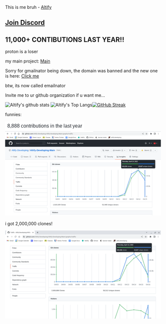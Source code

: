 This is me bruh - 
[Altify](https://github.com/Altify-Development)

## [Join Discord](https://joindiscord.netlify.app/)

## 11,000+ CONTIBUTIONS LAST YEAR!!

proton is a loser

my main project: [Main](https://github.com/Altify-Developing/Altify-Developing-Main)

Sorry for gmailnator being down, the domain was banned and the new one is here: [Click me](https://www.emailnator.com/)

btw, its now called emailnator

Invite me to ur github organization if u want me...

![Altify's github stats](https://github-readme-stats.vercel.app/api?username=altify-development&count_private=true&show_icons=true&include_all_commits&custom_title=Altify%27s%20Statistics)
![Altify's Top Langs](https://github-readme-stats.vercel.app/api/top-langs/?username=altify-development&langs_count=3)[![GitHub Streak](https://github-readme-streak-stats.herokuapp.com?user=Altify-Development)](https://git.io/streak-stats)

funnies:

![funny-1](https://github.com/Altify-Development/Altify-Development/raw/main/funny-1.png)
![funny-2](https://github.com/Altify-Development/Altify-Development/raw/main/funny-2.png)

i got 2,000,000 clones!

![funny-3](https://github.com/Altify-Development/Altify-Development/raw/main/funny-3.png)
